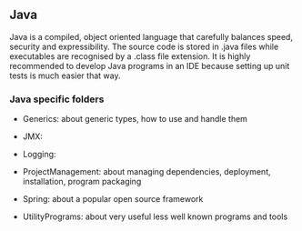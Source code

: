 ## Java

Java is a compiled, object oriented language that carefully balances speed, security and expressibility. The
source code is stored in .java files while executables are recognised by a .class file extension. It is
highly recommended to develop Java programs in an IDE because setting up unit tests is much easier that way.

### Java specific folders

* Generics: about generic types, how to use and handle them

* JMX:

* Logging:

* ProjectManagement: about managing dependencies, deployment, installation, program packaging

* Spring: about a popular open source framework

* UtilityPrograms: about very useful less well known programs and tools
